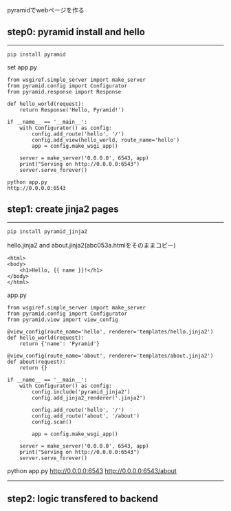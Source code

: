 pyramidでwebページを作る

## step0: pyramid install and hello

---
```
pip install pyramid
```
set app.py
```
from wsgiref.simple_server import make_server
from pyramid.config import Configurator
from pyramid.response import Response

def hello_world(request):
    return Response('Hello, Pyramid!')

if __name__ == '__main__':
    with Configurator() as config:
        config.add_route('hello', '/')
        config.add_view(hello_world, route_name='hello')
        app = config.make_wsgi_app()
    
    server = make_server('0.0.0.0', 6543, app)
    print("Serving on http://0.0.0.0:6543")
    server.serve_forever()
```
```
python app.py
http://0.0.0.0:6543
```
## step1: create jinja2 pages
---
```
pip install pyramid_jinja2
```
hello.jinja2 and about.jinja2(abc053a.htmlをそのままコピー)
```
<html>
<body>
    <h1>Hello, {{ name }}!</h1>
</body>
</html>
```
app.py
```
from wsgiref.simple_server import make_server
from pyramid.config import Configurator
from pyramid.view import view_config

@view_config(route_name='hello', renderer='templates/hello.jinja2')
def hello_world(request):
    return {'name': 'Pyramid'}

@view_config(route_name='about', renderer='templates/about.jinja2')
def about(request):
    return {}

if __name__ == '__main__':
    with Configurator() as config:
        config.include('pyramid_jinja2')
        config.add_jinja2_renderer('.jinja2')
        
        config.add_route('hello', '/')
        config.add_route('about', '/about')
        config.scan()
        
        app = config.make_wsgi_app()
    
    server = make_server('0.0.0.0', 6543, app)
    print("Serving on http://0.0.0.0:6543")
    server.serve_forever()
```
python app.py
http://0.0.0.0:6543
http://0.0.0.0:6543/about

---
## step2: logic transfered to backend
